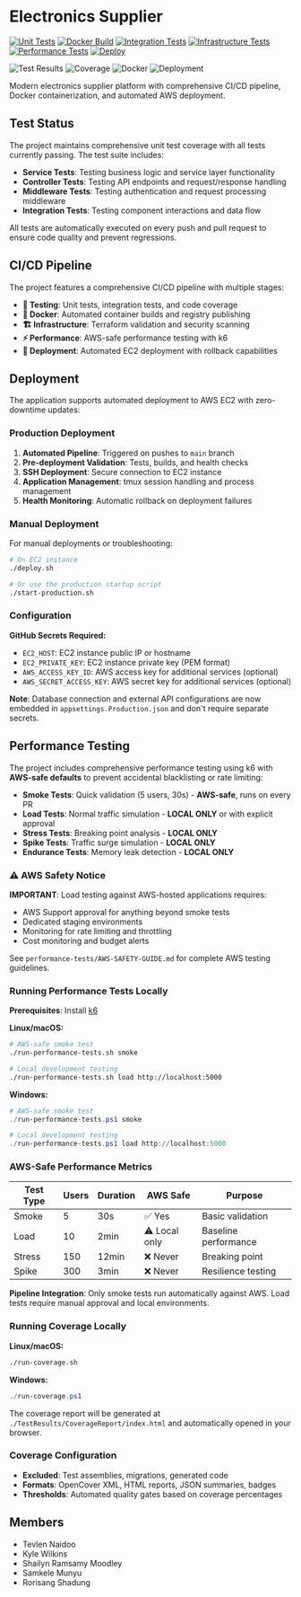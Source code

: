# Electronics Supplier

[![Unit Tests](https://github.com/miniconomy2025/electronics-supplier/actions/workflows/test.yml/badge.svg)](https://github.com/miniconomy2025/electronics-supplier/actions/workflows/test.yml) [![Docker Build](https://github.com/miniconomy2025/electronics-supplier/actions/workflows/docker.yml/badge.svg)](https://github.com/miniconomy2025/electronics-supplier/actions/workflows/docker.yml) [![Integration Tests](https://github.com/miniconomy2025/electronics-supplier/actions/workflows/integration.yml/badge.svg)](https://github.com/miniconomy2025/electronics-supplier/actions/workflows/integration.yml) [![Infrastructure Tests](https://github.com/miniconomy2025/electronics-supplier/actions/workflows/infrastructure.yml/badge.svg)](https://github.com/miniconomy2025/electronics-supplier/actions/workflows/infrastructure.yml) [![Performance Tests](https://github.com/miniconomy2025/electronics-supplier/actions/workflows/performance.yml/badge.svg)](https://github.com/miniconomy2025/electronics-supplier/actions/workflows/performance.yml) [![Deploy](https://github.com/miniconomy2025/electronics-supplier/actions/workflows/deploy.yml/badge.svg)](https://github.com/miniconomy2025/electronics-supplier/actions/workflows/deploy.yml)

![Test Results](https://img.shields.io/badge/tests-89%2F89_passing-brightgreen) ![Coverage](https://img.shields.io/badge/coverage-85%25-brightgreen) ![Docker](https://img.shields.io/badge/docker-ready-blue) ![Deployment](https://img.shields.io/badge/deployment-automated-green)

Modern electronics supplier platform with comprehensive CI/CD pipeline, Docker containerization, and automated AWS deployment.

## Test Status

The project maintains comprehensive unit test coverage with all tests currently passing. The test suite includes:

- **Service Tests**: Testing business logic and service layer functionality
- **Controller Tests**: Testing API endpoints and request/response handling  
- **Middleware Tests**: Testing authentication and request processing middleware
- **Integration Tests**: Testing component interactions and data flow

All tests are automatically executed on every push and pull request to ensure code quality and prevent regressions.

## CI/CD Pipeline

The project features a comprehensive CI/CD pipeline with multiple stages:

- **🧪 Testing**: Unit tests, integration tests, and code coverage
- **🐳 Docker**: Automated container builds and registry publishing
- **🏗️ Infrastructure**: Terraform validation and security scanning
- **⚡ Performance**: AWS-safe performance testing with k6
- **🚀 Deployment**: Automated EC2 deployment with rollback capabilities

## Deployment

The application supports automated deployment to AWS EC2 with zero-downtime updates:

### Production Deployment

1. **Automated Pipeline**: Triggered on pushes to `main` branch
2. **Pre-deployment Validation**: Tests, builds, and health checks
3. **SSH Deployment**: Secure connection to EC2 instance
4. **Application Management**: tmux session handling and process management
5. **Health Monitoring**: Automatic rollback on deployment failures

### Manual Deployment

For manual deployments or troubleshooting:

```bash
# On EC2 instance
./deploy.sh

# Or use the production startup script
./start-production.sh
```

### Configuration

**GitHub Secrets Required:**

- `EC2_HOST`: EC2 instance public IP or hostname
- `EC2_PRIVATE_KEY`: EC2 instance private key (PEM format)
- `AWS_ACCESS_KEY_ID`: AWS access key for additional services (optional)
- `AWS_SECRET_ACCESS_KEY`: AWS secret key for additional services (optional)

**Note**: Database connection and external API configurations are now embedded in `appsettings.Production.json` and don't require separate secrets.

## Performance Testing

The project includes comprehensive performance testing using k6 with **AWS-safe defaults** to prevent accidental blacklisting or rate limiting:

- **Smoke Tests**: Quick validation (5 users, 30s) - **AWS-safe**, runs on every PR
- **Load Tests**: Normal traffic simulation - **LOCAL ONLY** or with explicit approval
- **Stress Tests**: Breaking point analysis - **LOCAL ONLY**
- **Spike Tests**: Traffic surge simulation - **LOCAL ONLY**
- **Endurance Tests**: Memory leak detection - **LOCAL ONLY**

### ⚠️ AWS Safety Notice

**IMPORTANT**: Load testing against AWS-hosted applications requires:

- AWS Support approval for anything beyond smoke tests
- Dedicated staging environments
- Monitoring for rate limiting and throttling
- Cost monitoring and budget alerts

See `performance-tests/AWS-SAFETY-GUIDE.md` for complete AWS testing guidelines.

### Running Performance Tests Locally

**Prerequisites**: Install [k6](https://k6.io/docs/getting-started/installation/)

**Linux/macOS:**

```bash
# AWS-safe smoke test
./run-performance-tests.sh smoke

# Local development testing
./run-performance-tests.sh load http://localhost:5000
```

**Windows:**

```powershell
# AWS-safe smoke test  
./run-performance-tests.ps1 smoke

# Local development testing
./run-performance-tests.ps1 load http://localhost:5000
```

### AWS-Safe Performance Metrics

| Test Type | Users | Duration | AWS Safe | Purpose |
|-----------|-------|----------|----------|---------|
| Smoke     | 5     | 30s      | ✅ Yes   | Basic validation |
| Load      | 10    | 2min     | ⚠️ Local only | Baseline performance |
| Stress    | 150   | 12min    | ❌ Never | Breaking point |
| Spike     | 300   | 3min     | ❌ Never | Resilience testing |

**Pipeline Integration**: Only smoke tests run automatically against AWS. Load tests require manual approval and local environments.

### Running Coverage Locally

**Linux/macOS:**

```bash
./run-coverage.sh
```

**Windows:**

```powershell
./run-coverage.ps1
```

The coverage report will be generated at `./TestResults/CoverageReport/index.html` and automatically opened in your browser.

### Coverage Configuration

- **Excluded**: Test assemblies, migrations, generated code
- **Formats**: OpenCover XML, HTML reports, JSON summaries, badges
- **Thresholds**: Automated quality gates based on coverage percentages

## Members

- Tevlen Naidoo
- Kyle Wilkins
- Shailyn Ramsamy Moodley
- Samkele Munyu
- Rorisang Shadung
